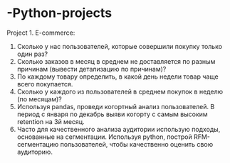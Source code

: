 # -Python-projects


Project 1. E-commerce:
1. Сколько у нас пользователей, которые совершили покупку только один раз?
2. Сколько заказов в месяц в среднем не доставляется по разным причинам (вывести детализацию по причинам)?
3. По каждому товару определить, в какой день недели товар чаще всего покупается. 
4. Сколько у каждого из пользователей в среднем покупок в неделю (по месяцам)?
5. Используя pandas, проведи когортный анализ пользователей. В период с января по декабрь выяви когорту с самым 
высоким retention на 3й месяц.
6. Часто для качественного анализа аудитории использую подходы, основанные на сегментации. Используя python, 
построй RFM-сегментацию пользователей, чтобы качественно оценить свою аудиторию. 

